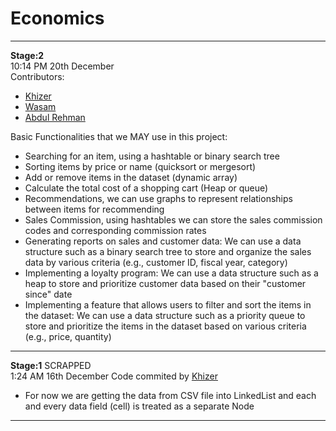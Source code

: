 # Economics
---
**Stage:2**  
10:14 PM 20th December  
Contributors:  
- [Khizer](https://github.com/khizer-kt)
- [Wasam](https://github.com/wasam-khan)
- [Abdul Rehman](https://github.com/ara8256)
  
Basic Functionalities that we MAY use in this project:  
- Searching for an item, using a hashtable or binary search tree  
- Sorting items by price or name (quicksort or mergesort)  
- Add or remove items in the dataset (dynamic array)  
- Calculate the total cost of a shopping cart (Heap or queue)  
- Recommendations, we can use graphs to represent relationships between items for recommending  
- Sales Commission, using hashtables we can store the sales commission codes and corresponding commission rates  
- Generating reports on sales and customer data: We can use a data structure such as a binary search tree to store and organize the sales data by various criteria (e.g., customer ID, fiscal year, category)  
- Implementing a loyalty program: We can use a data structure such as a heap to store and prioritize customer data based on their "customer since" date  
- Implementing a feature that allows users to filter and sort the items in the dataset: We can use a data structure such as a priority queue to store and prioritize the items in the dataset based on various criteria (e.g., price, quantity)  


---
**Stage:1** SCRAPPED  
1:24 AM 16th December Code commited by [Khizer](https://github.com/khizer-kt)  
- For now we are getting the data from CSV file into LinkedList and each and every data field (cell) is treated as a separate Node  
---
